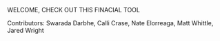 WELCOME, CHECK OUT THIS FINACIAL TOOL

Contributors: Swarada Darbhe, Calli Crase, Nate Elorreaga, Matt Whittle, Jared Wright